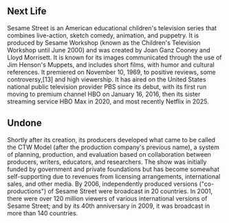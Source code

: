 ## Next Life

Sesame Street is an American educational children's television series that combines live-action, sketch comedy, animation, and puppetry. It is produced by Sesame Workshop (known as the Children's Television Workshop until June 2000) and was created by Joan Ganz Cooney and Lloyd Morrisett. It is known for its images communicated through the use of Jim Henson's Muppets, and includes short films, with humor and cultural references. It premiered on November 10, 1969, to positive reviews, some controversy,[13] and high viewership. It has aired on the United States national public television provider PBS since its debut, with its first run moving to premium channel HBO on January 16, 2016, then its sister streaming service HBO Max in 2020, and most recently Netflix in 2025.


## Undone
Shortly after its creation, its producers developed what came to be called the CTW Model (after the production company's previous name), a system of planning, production, and evaluation based on collaboration between producers, writers, educators, and researchers. The show was initially funded by government and private foundations but has become somewhat self-supporting due to revenues from licensing arrangements, international sales, and other media. By 2006, independently produced versions ("co-productions") of Sesame Street were broadcast in 20 countries. In 2001, there were over 120 million viewers of various international versions of Sesame Street; and by its 40th anniversary in 2009, it was broadcast in more than 140 countries.